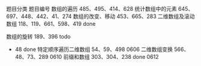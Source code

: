 题目分类 题目编号
数组的遍历 485、495、414、628
统计数组中的元素 645、697、448、442、41、274
数组的改变、移动 453、665、283
二维数组及滚动数组 118、119、661、598、419 done 

数组的旋转 189、396 todo 
- 48 done 
特定顺序遍历二维数组 54、59、498  0606
二维数组变换 566、48、73、289   0610 
前缀和数组 303、304、238 done 0612 


